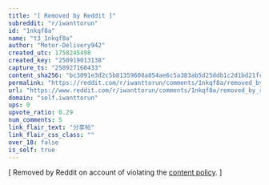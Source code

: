 ```yaml
---
title: "[ Removed by Reddit ]"
subreddit: "r/iwanttorun"
id: "1nkqf8a"
name: "t3_1nkqf8a"
author: "Motor-Delivery942"
created_utc: 1758245498
created_key: "250919013138"
capture_ts: "250927160433"
content_sha256: "bc3091e3d2c5b81359608a854ae6c5a383ab5d25ddb1c2d1bd21fc740933dd8f"
permalink: "https://reddit.com/r/iwanttorun/comments/1nkqf8a/removed_by_reddit/"
url: "https://www.reddit.com/r/iwanttorun/comments/1nkqf8a/removed_by_reddit/"
domain: "self.iwanttorun"
ups: 0
upvote_ratio: 0.29
num_comments: 5
link_flair_text: "分享帖"
link_flair_css_class: ""
over_18: false
is_self: true
---
```


\[ Removed by Reddit on account of violating the [content
policy](/help/contentpolicy). \]
